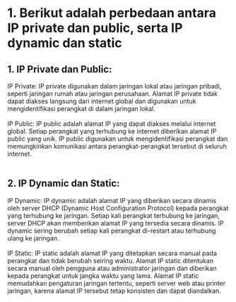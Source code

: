 # 1. Berikut adalah perbedaan antara IP private dan public, serta IP dynamic dan static


## 1. IP Private dan Public:

IP Private: IP private digunakan dalam jaringan lokal atau jaringan pribadi, seperti jaringan rumah atau jaringan perusahaan. Alamat IP private tidak dapat diakses langsung dari internet global dan digunakan untuk mengidentifikasi perangkat di dalam jaringan lokal.
<br/>
<br/>
IP Public: IP public adalah alamat IP yang dapat diakses melalui internet global. Setiap perangkat yang terhubung ke internet diberikan alamat IP public yang unik. IP public digunakan untuk mengidentifikasi perangkat dan memungkinkan komunikasi antara perangkat-perangkat tersebut di seluruh internet.
<br/>
<br/>

## 2. IP Dynamic dan Static:

IP Dynamic: IP dynamic adalah alamat IP yang diberikan secara dinamis oleh server DHCP (Dynamic Host Configuration Protocol) kepada perangkat yang terhubung ke jaringan. Setiap kali perangkat terhubung ke jaringan, server DHCP akan memberikan alamat IP yang tersedia secara dinamis. IP dynamic sering berubah setiap kali perangkat di-restart atau terhubung ulang ke jaringan.
<br/>
<br/>
IP Static: IP static adalah alamat IP yang ditetapkan secara manual pada perangkat dan tidak berubah seiring waktu. Alamat IP static ditentukan secara manual oleh pengguna atau administrator jaringan dan diberikan kepada perangkat untuk jangka waktu yang lama. Alamat IP static memudahkan pengaturan jaringan tertentu, seperti server web atau printer jaringan, karena alamat IP tersebut tetap konsisten dan dapat diandalkan.
